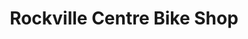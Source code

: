 ---
title: "Rockville Centre Bike Shop"
url: /rockville-centre/rockville-centre-bike-shop/
shop: Fahrrad
---